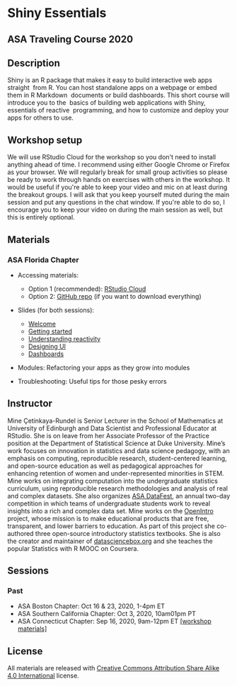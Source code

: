 # Shiny Essentials
## ASA Traveling Course 2020

## Description

Shiny is an R package that makes it easy to build interactive web apps straight  from R. You can host standalone apps on a webpage or embed them in R Markdown  documents or build dashboards. This short course will introduce you to the  basics of building web applications with Shiny, essentials of reactive  programming, and how to customize and deploy your apps for others to use.

## Workshop setup

We will use RStudio Cloud for the workshop so you don't need to install anything ahead of time. I recommend using either Google Chrome or Firefox as your browser. We will regularly break for small group activities so please be ready to work through hands on exercises with others in the workshop. It would be useful if you're able to keep your video and mic on at least during the breakout groups. I will ask that you keep yourself muted during the main session and put any questions in the chat window. If you're able to do so, I encourage you to keep your video on during the main session as well, but this is entirely optional.

## Materials

### ASA Florida Chapter

- Accessing materials:
  - Option 1 (recommended): [RStudio Cloud](http://rstd.io/asa-shiny-cloud)
  - Option 2: [GitHub repo](https://github.com/mine-cetinkaya-rundel/asa-shiny-essentials) (if you want to download everything)

- Slides (for both sessions):
  - [Welcome](https://mine-cetinkaya-rundel.github.io/asa-shiny-essentials/00-welcome/00-welcome.pdf)
  - [Getting started](https://mine-cetinkaya-rundel.github.io/asa-shiny-essentials/01-getting-started/01-getting-started.pdf)
  - [Understanding reactivity](https://mine-cetinkaya-rundel.github.io/asa-shiny-essentials/02-understand-reactivity/02-understand-reactivity.pdf)
  - [Designing UI](https://mine-cetinkaya-rundel.github.io/asa-shiny-essentials/03-design-ui/03-design-ui.pdf)
  - [Dashboards](https://mine-cetinkaya-rundel.github.io/asa-shiny-essentials/04-dashboards//04-dashboards.pdf)
- Modules: Refactoring your apps as they grow into modules
- Troubleshooting: Useful tips for those pesky errors

## Instructor

Mine Çetinkaya-Rundel is Senior Lecturer in the School of Mathematics at University of Edinburgh and Data Scientist and Professional Educator at RStudio. She is on leave from her Associate Professor of the Practice position at the Department of Statistical Science at Duke University. Mine’s work focuses on innovation in statistics and data science pedagogy, with an emphasis on computing, reproducible research, student-centered learning, and open-source education as well as pedagogical approaches for enhancing retention of women and under-represented minorities in STEM. Mine works on integrating computation into the undergraduate statistics curriculum, using reproducible research methodologies and analysis of real and complex datasets. She also organizes [ASA DataFest](https://ww2.amstat.org/education/datafest/), an annual two-day competition in which teams of undergraduate students work to reveal insights into a rich and complex data set. Mine works on the [OpenIntro](http://openintro.org/) project, whose mission is to make educational products that are free, transparent, and lower barriers to education. As part of this project she co-authored three open-source introductory statistics textbooks. She is also the creator and maintainer of [datasciencebox.org](https://datasciencebox.org/) and she teaches the popular Statistics with R MOOC on Coursera. 

## Sessions

### Past

- ASA Boston Chapter: Oct 16 & 23, 2020, 1-4pm ET
- ASA Southern California Chapter: Oct 3, 2020, 10am01pm PT
- ASA Connecticut Chapter: Sep 16, 2020, 9am-12pm ET [[workshop materials]](https://github.com/mine-cetinkaya-rundel/asa-shiny-essentials/releases/tag/CT)

## License

All materials are released with [Creative Commons Attribution
Share Alike 4.0 International](LICENSE.md) license.
